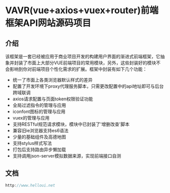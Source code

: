 # VAVR(vue+axios+vuex+router)前端框架API网站源码项目
## 介绍
该框架是一套已经被应用于商业项目开发的构建用户界面的渐进式前端框架，它抽象并封装了市面上大部分VUE前端项目的常用模块，另外，这些封装好的模块不会影响到你对前端项目个性化需求的扩展。框架中封装有如下几个功能：
- 统一了市面上各类浏览器默认样式的差异
- 配置了开发环境下proxy代理服务脚本，只需更改配置中的api地址即可与后台跨域联调
- axios请求配置与页面token权限验证功能
- 全局过滤指令的管理与应用
- iconfont图标的管理与应用
- vuex的管理与应用
- 支持RESTful规范请求模块，模块中已封装了'增删改查'脚本
- 兼容旧ie浏览器支持es6语法
- 少量的基础组件及高德地图
- 支持stylus样式写法
- 打包后支持路由异步懒加载
- 支持调用json-server模拟数据来源，实现前端接口自测

## 文档
```javascript
http://www.helloui.net
```
